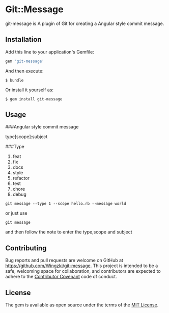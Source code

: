 # Git::Message

git-message is A plugin of Git for creating a Angular style commit message.

## Installation

Add this line to your application's Gemfile:

```ruby
gem 'git-message'
```

And then execute:

    $ bundle

Or install it yourself as:

    $ gem install git-message

## Usage

###Angular style commit message

type[scope]:subject

###Type

1. feat
2. fix
3. docs
4. style
5. refactor
6. test
7. chore
8. debug

```command line
git message --type 1 --scope hello.rb --message world
```

or just use

```command line
git message
```

and then follow the note to enter the type,scope and subject 

## Contributing

Bug reports and pull requests are welcome on GitHub at https://github.com/Wingzki/git-message. This project is intended to be a safe, welcoming space for collaboration, and contributors are expected to adhere to the [Contributor Covenant](http://contributor-covenant.org) code of conduct.


## License

The gem is available as open source under the terms of the [MIT License](http://opensource.org/licenses/MIT).

